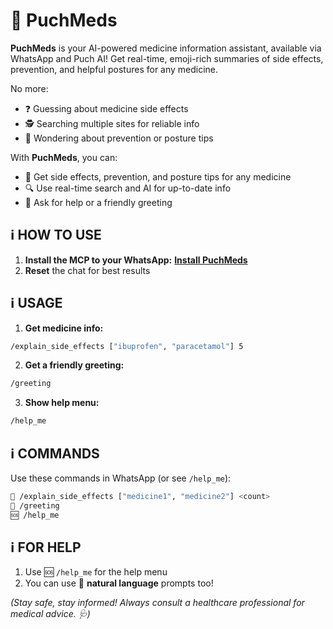 # 💊 PuchMeds

**PuchMeds** is your AI-powered medicine information assistant, available via WhatsApp and Puch AI! Get real-time, emoji-rich summaries of side effects, prevention, and helpful postures for any medicine.

No more:

- ❓ Guessing about medicine side effects
- 🕵️ Searching multiple sites for reliable info
- 🏥 Wondering about prevention or posture tips

With **PuchMeds**, you can:

- 📝 Get side effects, prevention, and posture tips for any medicine
- 🔍 Use real-time search and AI for up-to-date info
- 🤖 Ask for help or a friendly greeting

## ℹ️ HOW TO USE

1. **Install the MCP to your WhatsApp:**
   [**Install PuchMeds**](https://puch.ai/mcp/your-link-here)
2. **Reset** the chat for best results

## ℹ️ USAGE

1. **Get medicine info:**

```bash
/explain_side_effects ["ibuprofen", "paracetamol"] 5
```

2. **Get a friendly greeting:**

```bash
/greeting
```

3. **Show help menu:**

```bash
/help_me
```

## ℹ️ COMMANDS

Use these commands in WhatsApp (or see `/help_me`):

```bash
💊 /explain_side_effects ["medicine1", "medicine2"] <count>
👋 /greeting
🆘 /help_me
```

## ℹ️ FOR HELP

1. Use 🆘 `/help_me` for the help menu
2. You can use 🤖 **natural language** prompts too!

_(Stay safe, stay informed! Always consult a healthcare professional for medical advice. 🩺)_
